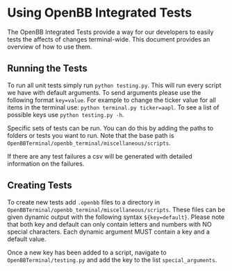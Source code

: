 # Using OpenBB Integrated Tests

The OpenBB Integrated Tests provide a way for our developers to easily tests the affects of changes
terminal-wide. This document provides an overview of how to use them.

## Running the Tests

To run all unit tests simply run `python testing.py`. This will run every script we have with
default arguments. To send arguments please use the following format `key=value`. For example
to change the ticker value for all items in the terminal use: `python terminal.py ticker=aapl`.
To see a list of possible keys use `python testing.py -h`.

Specific sets of tests can be run. You can do this by adding the paths to folders or tests you
want to run. Note that the base path is `OpenBBTerminal/openbb_terminal/miscellaneous/scripts`.

If there are any test failures a csv will be generated with detailed information on the failures.

## Creating Tests

To create new tests add `.openbb` files to a directory in
`OpenBBTerminal/openbb_terminal/miscellaneous/scripts`. These files can be given dynamic output
with the following syntax `${key=default}`. Please note that both key and default can only contain
letters and numbers with NO special characters. Each dynamic argument MUST contain a key and a
default value.

Once a new key has been added to a script, navigate to `OpenBBTerminal/testing.py` and add the key
to the list `special_arguments`.
